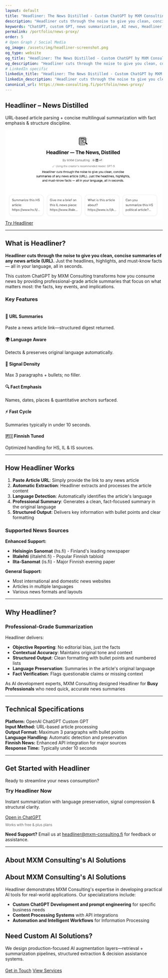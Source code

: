 ```yaml
---
layout: default
title: "Headliner: The News Distilled - Custom ChatGPT by MXM Consulting"
description: "Headliner cuts through the noise to give you clean, concise summaries of any news article (URL). Just the headlines, highlights, and must-know facts — all in your language, all in seconds."
keywords: "ChatGPT, custom GPT, news summarization, AI news, Headliner, artificial intelligence, news distillation, MXM Consulting, machine learning, news analysis, article summarizer"
permalink: /portfolio/news-proxy/
order: 5
# Open Graph / Social Media
og_image: /assets/img/headliner-screenshot.png
og_type: website
og_title: "Headliner: The News Distilled - Custom ChatGPT by MXM Consulting"
og_description: "Headliner cuts through the noise to give you clean, concise summaries of any news article (URL). Just the headlines, highlights, and must-know facts — all in your language, all in seconds."
# LinkedIn specific
linkedin_title: "Headliner: The News Distilled - Custom ChatGPT by MXM Consulting"
linkedin_description: "Headliner cuts through the noise to give you clean, concise summaries of any news article (URL). Just the headlines, highlights, and must-know facts — all in your language, all in seconds."
canonical_url: https://mxm-consulting.fi/portfolio/news-proxy/
---
```


<section class="page-hero minimal" aria-labelledby="headliner-heading">
  <div class="mxm-container">
    <h1 id="headliner-heading">Headliner – News Distilled</h1>
    <p class="lead">URL-based article parsing + concise multilingual summarization with fact emphasis & structure discipline.</p>
  </div>
</section>

<section class="section" aria-labelledby="hero-media">
  <div class="mxm-container media-figure">
    <img src="/assets/img/headliner-screenshot.png" alt="Headliner screenshot" />
    <div class="actions">
      <a href="https://chatgpt.com/g/g-6887a6ba63dc8191979ef2940882eee2-headliner-the-news-distilled" target="_blank" rel="noopener" class="btn accent">Try Headliner</a>
    </div>
  </div>
</section>

---

<div class="mxm-container prose" markdown="1">

## What is Headliner?

**Headliner cuts through the noise to give you clean, concise summaries of any news article (URL).** Just the headlines, highlights, and must-know facts — all in your language, all in seconds.

This custom ChatGPT by MXM Consulting transforms how you consume news by providing professional-grade article summaries that focus on what matters most: the facts, key events, and implications.

### Key Features

<div class="feature-grid" style="margin-top:2.25rem;">
  <div class="feature-card"><h4>📰 URL Summaries</h4><p>Paste a news article link—structured digest returned.</p></div>
  <div class="feature-card"><h4>🌍 Language Aware</h4><p>Detects & preserves original language automatically.</p></div>
  <div class="feature-card"><h4>🎯 Signal Density</h4><p>Max 3 paragraphs + bullets; no filler.</p></div>
  <div class="feature-card"><h4>🔍 Fact Emphasis</h4><p>Names, dates, places & quantitative anchors surfaced.</p></div>
  <div class="feature-card"><h4>⚡ Fast Cycle</h4><p>Summaries typically in under 10 seconds.</p></div>
  <div class="feature-card"><h4>🇫🇮 Finnish Tuned</h4><p>Optimized handling for HS, IL & IS sources.</p></div>
</div>

---

## How Headliner Works

1. **Paste Article URL**: Simply provide the link to any news article
2. **Automatic Extraction**: Headliner extracts and processes the article content
3. **Language Detection**: Automatically identifies the article's language
4. **Professional Summary**: Generates a clean, fact-focused summary in the original language
5. **Structured Output**: Delivers key information with bullet points and clear formatting

### Supported News Sources

**Enhanced Support:**
- **Helsingin Sanomat** (hs.fi) - Finland's leading newspaper
- **Iltalehti** (iltalehti.fi) - Popular Finnish tabloid
- **Ilta-Sanomat** (is.fi) - Major Finnish evening paper

**General Support:**
- Most international and domestic news websites
- Articles in multiple languages
- Various news formats and layouts

---

## Why Headliner?

### Professional-Grade Summarization

Headliner delivers:

- **Objective Reporting**: No editorial bias, just the facts
- **Contextual Accuracy**: Maintains original tone and context
- **Structured Output**: Clean formatting with bullet points and numbered lists
- **Language Preservation**: Summaries in the article's original language
- **Fact Verification**: Flags questionable claims or missing context

As AI development experts, MXM Consulting designed Headliner for **Busy Professionals** who need quick, accurate news summaries

---

## Technical Specifications

<div class="tech-specs">
  <div class="spec-item">
    <strong>Platform:</strong> OpenAI ChatGPT Custom GPT
  </div>
  <div class="spec-item">
    <strong>Input Method:</strong> URL-based article processing
  </div>
  <div class="spec-item">
    <strong>Output Format:</strong> Maximum 3 paragraphs with bullet points
  </div>
  <div class="spec-item">
    <strong>Language Handling:</strong> Automatic detection and preservation
  </div>
  <div class="spec-item">
    <strong>Finnish News:</strong> Enhanced API integration for major sources
  </div>
  <div class="spec-item">
    <strong>Response Time:</strong> Typically under 10 seconds
  </div>
</div>

---

## Get Started with Headliner

Ready to streamline your news consumption? 

<div class="cta-band">
  <h3 style="margin-top:0;">Try Headliner Now</h3>
  <p style="max-width:660px;margin:0 auto 1rem;">Instant summarization with language preservation, signal compression & structural clarity.</p>
  <a href="https://chatgpt.com/g/g-6887a6ba63dc8191979ef2940882eee2-headliner-the-news-distilled" target="_blank" class="btn accent" rel="noopener">Open in ChatGPT</a>
  <p style="margin-top:.6rem;font-size:.7rem;opacity:.65;">Works with free & plus plans</p>
</div>

**Need Support?** Email us at [headliner@mxm-consulting.fi](mailto:headliner@mxm-consulting.fi) for feedback or assistance.

---

## About MXM Consulting's AI Solutions
## About MXM Consulting's AI Solutions

Headliner demonstrates MXM Consulting's expertise in developing practical AI tools for real-world applications. Our specializations include:

- **Custom ChatGPT Development and prompt engineering** for specific business needs
- **Content Processing Systems** with API integrations
- **Automation and Intelligent Workflows** for Information Processing

<section class="section gradient-dark" aria-labelledby="headliner-cta-heading">
  <div class="mxm-container">
    <h2 id="headliner-cta-heading">Need Custom AI Solutions?</h2>
    <p style="max-width:760px;">We design production-focused AI augmentation layers—retrieval + summarization pipelines, structured extraction & decision assistance systems.</p>
    <div class="hero-cta" style="margin-top:1.3rem;">
      <a href="/#contact" class="btn accent">Get in Touch</a>
      <a href="/services/" class="btn outline">View Services</a>
    </div>
  </div>
 </section>

</div>
